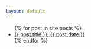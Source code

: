 ```yaml
---
layout: default
---
```


<ul>
  {% for post in site.posts %}
    <li>
      <a href="{{ post.url }}">{{ post.title }}; {{ post.date }}</a>
    </li>
  {% endfor %}
</ul>
